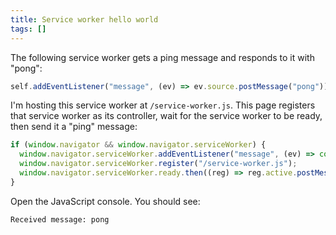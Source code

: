 ```yaml
---
title: Service worker hello world
tags: []
---
```


The following service worker gets a ping message and responds to it with "pong":

```js
self.addEventListener("message", (ev) => ev.source.postMessage("pong"));
```

I'm hosting this service worker at `/service-worker.js`.
This page registers that service worker as its controller,
wait for the service worker to be ready,
then send it a "ping" message:

```js
if (window.navigator && window.navigator.serviceWorker) {
  window.navigator.serviceWorker.addEventListener("message", (ev) => console.log("Received message:", ev.data));
  window.navigator.serviceWorker.register("/service-worker.js");
  window.navigator.serviceWorker.ready.then((reg) => reg.active.postMessage({"method":"ping"}));
}
```

Open the JavaScript console.
You should see:

```
Received message: pong
```

<script>
if (window.navigator && window.navigator.serviceWorker) {
  window.navigator.serviceWorker.addEventListener("message", (ev) => console.log("Received message:", ev.data));
  window.navigator.serviceWorker.register("/service-worker.js");
  window.navigator.serviceWorker.ready.then((reg) => reg.active.postMessage({"method":"ping"}));
}
</script>
